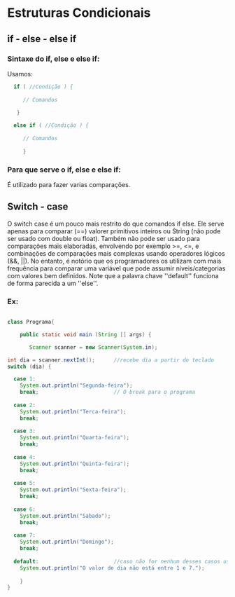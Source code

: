 # Estruturas Condicionais

## if - else - else if

### Sintaxe do if, else e else if: 
Usamos:
   
```java  
  if ( //Condição ) {
     
     // Comandos 
     
   }
```
```java
  else if ( //Condição ) {
     
     // Comandos 
     
     }
 ```

### Para que serve o if, else e else if: 

É utilizado para fazer varias comparações.

## Switch - case

O switch case é um pouco mais restrito do que comandos if else. Ele serve apenas para comparar (==) valorer primitivos inteiros ou String (não pode ser usado com double ou float). Também não pode ser usado para comparações mais elaboradas, envolvendo por exemplo >=, <=, e combinações de comparações mais complexas usando operadores lógicos (&&, ||). No entanto, é notório que os programadores os utilizam com mais frequência para comparar uma variável que pode assumir níveis/categorias com valores bem definidos. Note que a palavra chave ''default'' funciona de forma parecida a um ''else''.

### Ex:

```java

class Programa{

    public static void main (String [] args) {

       Scanner scanner = new Scanner(System.in);

int dia = scanner.nextInt();      //recebe dia a partir do teclado
switch (dia) {

  case 1:
    System.out.println("Segunda-feira");
    break;                        // O break para o programa
    
  case 2:
    System.out.println("Terca-feira");
    break;
    
  case 3:
    System.out.println("Quarta-feira");
    break;
    
  case 4:
    System.out.println("Quinta-feira");
    break;
    
  case 5:
    System.out.println("Sexta-feira");
    break;
    
  case 6:
    System.out.println("Sabado");
    break;
    
  case 7:
    System.out.println("Domingo");
    break; 
    
  default:                        //caso não for nenhum desses casos usamos default
    System.out.println("O valor de dia não está entre 1 e 7."); 
    
    }
}

```
